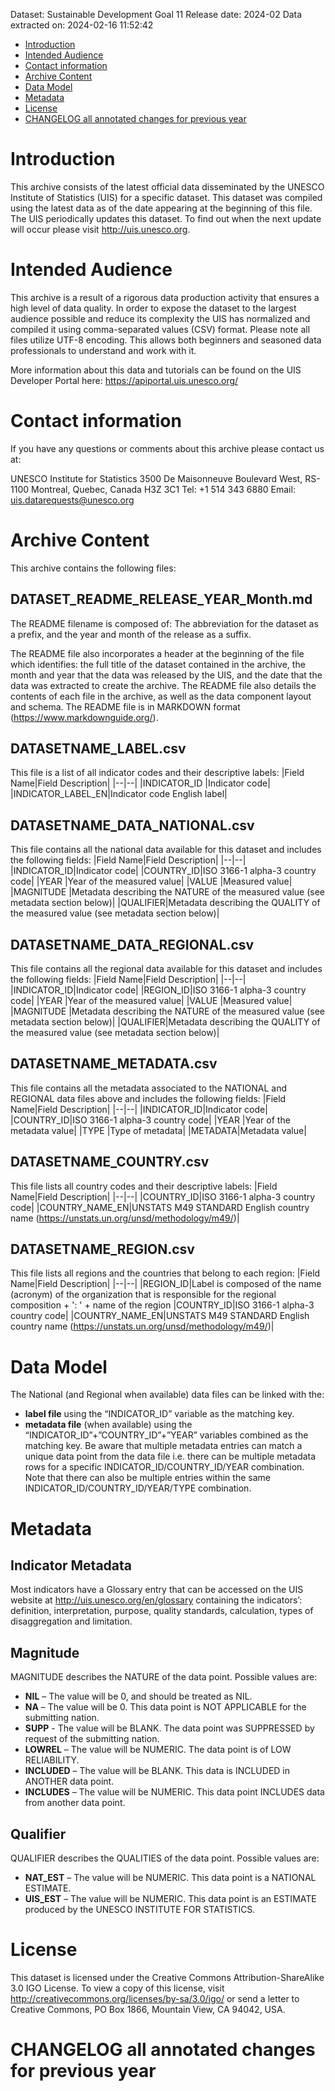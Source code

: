 Dataset: Sustainable Development Goal 11
Release date: 2024-02
Data extracted on: 2024-02-16 11:52:42

- [Introduction](#introduction)
- [Intended Audience](#intended-audience)
- [Contact information](#contact-information)
- [Archive Content](#archive-content)
- [Data Model](#data-model)
- [Metadata](#metadata)
- [License](#license)
- [CHANGELOG all annotated changes for previous year](#changelog-all-annotated-changes-for-previous-year)

# Introduction
This archive consists of the latest official data disseminated by the UNESCO Institute of Statistics (UIS) for a specific dataset. This dataset was compiled using the latest data as of the date appearing at the beginning of this file. The UIS periodically updates this dataset. To find out when the next update will occur please visit http://uis.unesco.org.

# Intended Audience 
This archive is a result of a rigorous data production activity that ensures a high level of data quality. In order to expose the dataset to the largest audience possible and reduce its complexity the UIS has normalized and compiled it using comma-separated values (CSV) format. Please note all files utilize UTF-8 encoding. This allows both beginners and seasoned data professionals to understand and work with it.

More information about this data and tutorials can be found on the UIS Developer Portal here: https://apiportal.uis.unesco.org/

# Contact information
If you have any questions or comments about this archive please contact us at:

UNESCO Institute for Statistics
3500 De Maisonneuve Boulevard West, RS-1100
Montreal, Quebec, Canada H3Z 3C1
Tel: +1 514 343 6880
Email: uis.datarequests@unesco.org

# Archive Content
This archive contains the following files:

## DATASET_README_RELEASE_YEAR_Month.md
The README filename is composed of:  The abbreviation for the dataset as a prefix, and the year and month of the release as a suffix.

The README file also incorporates a header at the beginning of the file which identifies: the full title of the dataset contained in the archive, the month and year that the data was released by the UIS, and the date that the data was extracted to create the archive. The README file also details the contents of each file in the archive, as well as the data component layout and schema.  The README file is in MARKDOWN format (https://www.markdownguide.org/).

## DATASETNAME_LABEL.csv
This file is a list of all indicator codes and their descriptive labels:
|Field Name|Field Description|
|--|--|
|INDICATOR_ID |Indicator code|
|INDICATOR_LABEL_EN|Indicator code English label|

## DATASETNAME_DATA_NATIONAL.csv
This file contains all the national data available for this dataset and includes the following fields: 
|Field Name|Field Description|
|--|--|
|INDICATOR_ID|Indicator code|
|COUNTRY_ID|ISO 3166-1 alpha-3 country code|
|YEAR |Year of the measured value|
|VALUE |Measured value|
|MAGNITUDE |Metadata describing the NATURE of the measured value (see metadata section below)|
|QUALIFIER|Metadata describing the QUALITY of the measured value (see metadata section below)|

## DATASETNAME_DATA_REGIONAL.csv
This file contains all the regional data available for this dataset and includes the following fields: 
|Field Name|Field Description|
|--|--|
|INDICATOR_ID|Indicator code|
|REGION_ID|ISO 3166-1 alpha-3 country code|
|YEAR |Year of the measured value|
|VALUE |Measured value|
|MAGNITUDE |Metadata describing the NATURE of the measured value (see metadata section below)|
|QUALIFIER|Metadata describing the QUALITY of the measured value (see metadata section below)|


## DATASETNAME_METADATA.csv
This file contains all the metadata associated to the NATIONAL and REGIONAL data files above and includes the following fields: 
|Field Name|Field Description|
|--|--|
|INDICATOR_ID|Indicator code|
|COUNTRY_ID|ISO 3166-1 alpha-3 country code|
|YEAR |Year of the metadata value|
|TYPE |Type of metadata|
|METADATA|Metadata value|

## DATASETNAME_COUNTRY.csv
This file lists all country codes and their descriptive labels:
|Field Name|Field Description|
|--|--|
|COUNTRY_ID|ISO 3166-1 alpha-3 country code|
|COUNTRY_NAME_EN|UNSTATS M49 STANDARD English country name (https://unstats.un.org/unsd/methodology/m49/)|

## DATASETNAME_REGION.csv
This file lists all regions and the countries that belong to each region:
|Field Name|Field Description|
|--|--|
|REGION_ID|Label is composed of the name (acronym) of the organization that is responsible for the regional composition + ': ' + name of the region
|COUNTRY_ID|ISO 3166-1 alpha-3 country code|
|COUNTRY_NAME_EN|UNSTATS M49 STANDARD English country name (https://unstats.un.org/unsd/methodology/m49/)|

# Data Model
The National (and Regional when available) data files can be linked with the: 
- **label file** using the “INDICATOR_ID” variable as the matching key.
- **metadata file** (when available) using the “INDICATOR_ID”+”COUNTRY_ID”+”YEAR” variables combined as the matching key. Be aware that multiple metadata entries can match a unique data point from the data file i.e. there can be multiple metadata rows for a specific INDICATOR_ID/COUNTRY_ID/YEAR combination. Note that there can also be multiple entries within the same INDICATOR_ID/COUNTRY_ID/YEAR/TYPE combination. 

# Metadata
## Indicator Metadata
Most indicators have a Glossary entry that can be accessed on the UIS website at http://uis.unesco.org/en/glossary containing the indicators’: definition, interpretation, purpose, quality standards, calculation, types of disaggregation and limitation.

## Magnitude
MAGNITUDE describes the NATURE of the data point. Possible values are: 
- **NIL** – The value will be 0, and should be treated as NIL.
- **NA** – The value will be 0.  This data point is NOT APPLICABLE for the submitting nation.
- **SUPP** -  The value will be BLANK.  The data point was SUPPRESSED by request of the submitting nation.
- **LOWREL** – The value will be NUMERIC.  The data point is of LOW RELIABILITY.
- **INCLUDED** – The value will be BLANK. This data is INCLUDED in ANOTHER data point.
- **INCLUDES** – The value will be NUMERIC.  This data point INCLUDES data from another data point.

## Qualifier
QUALIFIER describes the QUALITIES of the data point. Possible values are:
- **NAT_EST** – The value will be NUMERIC.  This data point is a NATIONAL ESTIMATE.
- **UIS_EST** – The value will be NUMERIC.  This data point is an ESTIMATE produced by the UNESCO INSTITUTE FOR STATISTICS.

# License
This dataset is licensed under the Creative Commons Attribution-ShareAlike 3.0 IGO License. To view a copy of this license, visit http://creativecommons.org/licenses/by-sa/3.0/igo/ or send a letter to Creative Commons, PO Box 1866, Mountain View, CA 94042, USA.

# CHANGELOG all annotated changes for previous year

